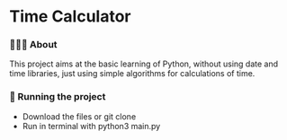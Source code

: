 # Time Calculator

### 👨🏻‍💻 About
This project aims at the basic learning of Python, without using date and time libraries, just using simple algorithms for calculations of time.

### 🚀 Running the project
- Download the files or git clone
- Run in terminal with python3 main.py